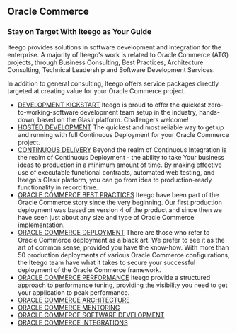 ## Oracle Commerce

### Stay on Target With Iteego as Your Guide

Iteego provides solutions in software development and integration for the enterprise. A majority of Iteego's work is related to Oracle Commerce (ATG) projects, through Business Consulting, Best Practices, Architecture Consulting, Technical Leadership and Software Development Services.

In addition to general consulting, Iteego offers service packages directly targeted at creating value for your Oracle Commerce project.

* [DEVELOPMENT KICKSTART](atg-experts#kick-start)
Iteego is proud to offer the quickest zero-to-working-software development team setup in the industry, hands-down, based on the Glasir platform. Challengers welcome!
* [HOSTED DEVELOPMENT](atg-experts#hosted-development)
The quickest and most reliable way to get up and running with full Continuous Deployment for your Oracle Commerce project.
* [CONTINUOUS DELIVERY](atg-experts#atg-continuous-delivery)
Beyond the realm of Continuous Integration is the realm of Continuous Deployment - the ability to take Your business ideas to production in a minimum amount of time. By making effective use of executable functional contracts, automated web testing, and Iteego's Glasir platform, you can go from idea to production-ready functionality in record time.
* [ORACLE COMMERCE BEST PRACTICES](atg-experts#atg-best-practices)
Iteego have been part of the Oracle Commerce story since the very beginning. Our first production deployment was based on version 4 of the product and since then we have seen just about any size and type of Oracle Commerce implementation.
* [ORACLE COMMERCE DEPLOYMENT](atg-experts#atg-performance)
There are those who refer to Oracle Commerce deployment as a black art. We prefer to see it as the art of common sense, provided you have the know-how. With more than 50 production deployments of various Oracle Commerce configurations, the Iteego team have what it takes to secure your successful deployment of the Oracle Commerce framework.
* [ORACLE COMMERCE PERFORMANCE](atg-experts#atg-performance)
Iteego provide a structured approach to performance tuning, providing the visibility you need to get your application to peak performance. 
* [ORACLE COMMERCE ARCHITECTURE](atg-experts#atg-architecture)
* [ORACLE COMMERCE MENTORING](atg-experts#atg-mentoring)
* [ORACLE COMMERCE SOFTWARE DEVELOPMENT](atg-experts#atg-software-development)
* [ORACLE COMMERCE INTEGRATIONS](atg-experts#atg-integrations)